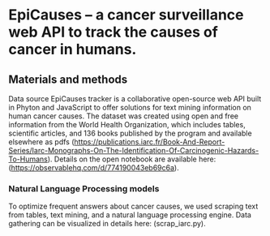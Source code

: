 # EpiCauses – a cancer surveillance web API to track the causes of cancer in humans.

## Materials and methods
Data source
EpiCauses tracker is a collaborative open-source web API built in Phyton and JavaScript to offer solutions for text mining information on human cancer causes. The dataset was created using open and free information from the World Health Organization, which includes tables, scientific articles,  and 136 books published by the program and available elsewhere as pdfs (https://publications.iarc.fr/Book-And-Report-Series/Iarc-Monographs-On-The-Identification-Of-Carcinogenic-Hazards-To-Humans). 
Details on the open notebook are available here: (https://observablehq.com/d/774190043eb69c6a).
### Natural Language Processing models
To optimize frequent answers about cancer causes, we used scraping text from tables, text mining, and a natural language processing engine. Data gathering can be visualized in details here:  (scrap_iarc.py).


